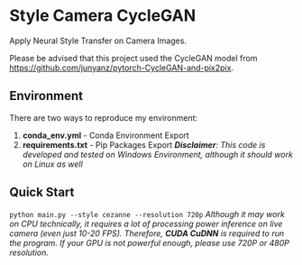 # Style Camera CycleGAN

Apply Neural Style Transfer on Camera Images.

Please be advised that this project used the CycleGAN model from https://github.com/junyanz/pytorch-CycleGAN-and-pix2pix.

## Environment
There are two ways to reproduce my environment:
1. **conda_env.yml** - Conda Environment Export
2. **requirements.txt** - Pip Packages Export
_**Disclaimer**: This code is developed and tested on Windows Environment, although it should work on Linux as well_

## Quick Start
`
python main.py --style cezanne --resolution 720p
`
_Although it may work on CPU technically, it requires a lot of processing power inference on live camera (even just 10-20 FPS). Therefore, **CUDA CuDNN** is required to run the program. If your GPU is not powerful enough, please use 720P or 480P resolution._
